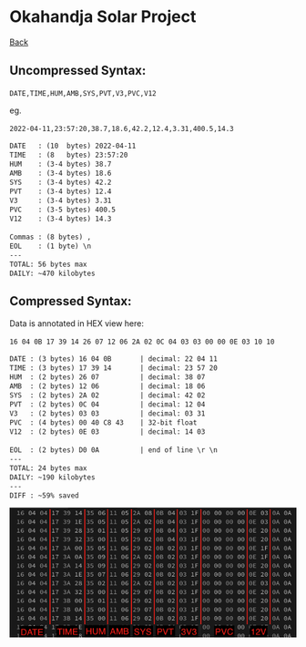 # Okahandja Solar Project

[Back](README.md)

## Uncompressed Syntax:

`DATE,TIME,HUM,AMB,SYS,PVT,V3,PVC,V12`

eg.

`2022-04-11,23:57:20,38.7,18.6,42.2,12.4,3.31,400.5,14.3`

```
DATE   : (10  bytes) 2022-04-11
TIME   : (8   bytes) 23:57:20
HUM    : (3-4 bytes) 38.7
AMB    : (3-4 bytes) 18.6
SYS    : (3-4 bytes) 42.2
PVT    : (3-4 bytes) 12.4
V3     : (3-4 bytes) 3.31
PVC    : (3-5 bytes) 400.5
V12    : (3-4 bytes) 14.3

Commas : (8 bytes) ,
EOL    : (1 byte) \n
---
TOTAL: 56 bytes max
DAILY: ~470 kilobytes
```

## Compressed Syntax:

Data is annotated in HEX view here:

`16 04 0B 17 39 14 26 07 12 06 2A 02 0C 04 03 03 00 00 0E 03 10 10`

```
DATE : (3 bytes) 16 04 0B       | decimal: 22 04 11
TIME : (3 bytes) 17 39 14       | decimal: 23 57 20
HUM  : (2 bytes) 26 07          | decimal: 38 07
AMB  : (2 bytes) 12 06          | decimal: 18 06
SYS  : (2 bytes) 2A 02          | decimal: 42 02
PVT  : (2 bytes) 0C 04          | decimal: 12 04
V3   : (2 bytes) 03 03          | decimal: 03 31
PVC  : (4 bytes) 00 40 C8 43    | 32-bit float
V12  : (2 bytes) 0E 03          | decimal: 14 03

EOL  : (2 bytes) D0 0A          | end of line \r \n
---
TOTAL: 24 bytes max
DAILY: ~190 kilobytes
---
DIFF : ~59% saved
```

![resources/hexview.png](resources/hexview.png)
